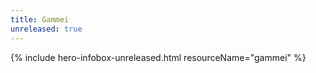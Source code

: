 ```yaml
---
title: Gammei
unreleased: true
---
```


{% include hero-infobox-unreleased.html resourceName="gammei" %}
